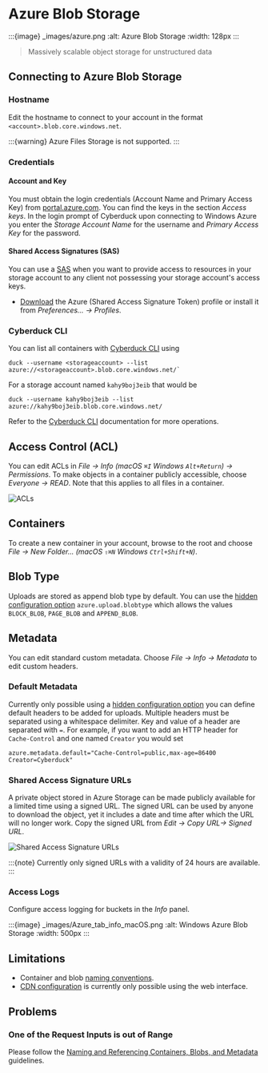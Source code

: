 Azure Blob Storage
====

:::{image} _images/azure.png
:alt: Azure Blob Storage
:width: 128px
:::

> Massively scalable object storage for unstructured data

## Connecting to Azure Blob Storage

### Hostname

Edit the hostname to connect to your account in the format `<account>.blob.core.windows.net`.

:::{warning}
Azure Files Storage is not supported.
:::

### Credentials

#### Account and Key

You must obtain the login credentials (Account Name and Primary Access Key) from [portal.azure.com](https://portal.azure.com/). You can find the keys in the section *Access keys*. In the login prompt of Cyberduck upon connecting to Windows Azure you enter the *Storage Account Name* for the username and *Primary Access Key* for the password.

#### Shared Access Signatures (SAS)

You can use a [SAS](https://docs.microsoft.com/en-us/azure/storage/common/storage-sas-overview) when you want to provide access to resources in your storage account to any client not possessing your storage account's access keys.

- [Download](https://profiles.cyberduck.io/Azure%20(Shared%20Access%20Signature%20Token).cyberduckprofile) the Azure (Shared Access Signature Token) profile or install it from *Preferences… → Profiles*.

### Cyberduck CLI

You can list all containers with [Cyberduck CLI](https://duck.sh/) using

```
duck --username <storageaccount> --list azure://<storageaccount>.blob.core.windows.net/`
```

For a storage account named `kahy9boj3eib` that would be 

```
duck --username kahy9boj3eib --list azure://kahy9boj3eib.blob.core.windows.net/
```

Refer to the [Cyberduck CLI](../cli/index.md) documentation for more operations.

## Access Control (ACL)

You can edit ACLs in *File → Info (macOS `⌘I` Windows `Alt+Return`) → Permissions*. To make objects in a container publicly accessible, choose *Everyone → READ*. Note that this applies to all files in a container.

![ACLs](_images/Azure_ACLs.png)

## Containers

To create a new container in your account, browse to the root and choose *File → New Folder... (macOS `⇧⌘N` Windows `Ctrl+Shift+N`)*.

## Blob Type

Uploads are stored as append blob type by default. You can use the [hidden configuration option](../tutorials/hidden_properties.md) `azure.upload.blobtype` which allows the values `BLOCK_BLOB`, `PAGE_BLOB` and `APPEND_BLOB`.

## Metadata

You can edit standard custom metadata. Choose *File → Info → Metadata* to edit custom headers.

### Default Metadata

Currently only possible using a [hidden configuration option](../tutorials/hidden_properties.md) you can define default headers to be added for uploads. Multiple headers must be separated using a whitespace delimiter. Key and value of a header are separated with `=`. For example, if you want to add an HTTP header for `Cache-Control` and one named `Creator` you would set

```
azure.metadata.default="Cache-Control=public,max-age=86400 Creator=Cyberduck"
```

### Shared Access Signature URLs

A private object stored in Azure Storage can be made publicly available for a limited time using a signed URL. The signed URL can be used by anyone to download the object, yet it includes a date and time after which the URL will no longer work. Copy the signed URL from *Edit → Copy URL→ Signed URL*.

![Shared Access Signature URLs](_images/Azure_Shared_Access_Signature_URLs.png)

:::{note}
Currently only signed URLs with a validity of 24 hours are available.
:::

### Access Logs

Configure access logging for buckets in the *Info* panel.

:::{image} _images/Azure_tab_info_macOS.png
:alt: Windows Azure Blob Storage
:width: 500px
:::

## Limitations

- Container and blob [naming conventions](https://docs.microsoft.com/en-us/rest/api/storageservices/Naming-and-Referencing-Containers--Blobs--and-Metadata).
- [CDN configuration](https://docs.microsoft.com/en-us/azure/cdn/cdn-create-new-endpoint) is currently only possible using the web interface.

## Problems

### One of the Request Inputs is out of Range

Please follow the [Naming and Referencing Containers, Blobs, and Metadata](https://docs.microsoft.com/en-us/rest/api/storageservices/Naming-and-Referencing-Containers--Blobs--and-Metadata) guidelines.